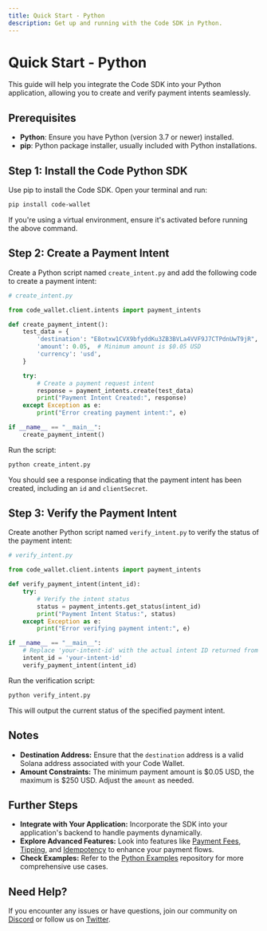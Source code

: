 ```yaml
---
title: Quick Start - Python
description: Get up and running with the Code SDK in Python.
---
```

# Quick Start - Python

This guide will help you integrate the Code SDK into your Python application, allowing you to create and verify payment intents seamlessly.

## Prerequisites

- **Python**: Ensure you have Python (version 3.7 or newer) installed.
- **pip**: Python package installer, usually included with Python installations.

## Step 1: Install the Code Python SDK

Use pip to install the Code SDK. Open your terminal and run:

```bash
pip install code-wallet
```

If you're using a virtual environment, ensure it's activated before running the above command.

## Step 2: Create a Payment Intent

Create a Python script named `create_intent.py` and add the following code to create a payment intent:

```python
# create_intent.py

from code_wallet.client.intents import payment_intents

def create_payment_intent():
    test_data = {
        'destination': "E8otxw1CVX9bfyddKu3ZB3BVLa4VVF9J7CTPdnUwT9jR", # Replace with your destination address
        'amount': 0.05,  # Minimum amount is $0.05 USD
        'currency': 'usd',
    }

    try:
        # Create a payment request intent
        response = payment_intents.create(test_data)
        print("Payment Intent Created:", response)
    except Exception as e:
        print("Error creating payment intent:", e)

if __name__ == "__main__":
    create_payment_intent()
```

Run the script:

```bash
python create_intent.py
```

You should see a response indicating that the payment intent has been created, including an `id` and `clientSecret`.

## Step 3: Verify the Payment Intent

Create another Python script named `verify_intent.py` to verify the status of the payment intent:

```python
# verify_intent.py

from code_wallet.client.intents import payment_intents

def verify_payment_intent(intent_id):
    try:
        # Verify the intent status
        status = payment_intents.get_status(intent_id)
        print("Payment Intent Status:", status)
    except Exception as e:
        print("Error verifying payment intent:", e)

if __name__ == "__main__":
    # Replace 'your-intent-id' with the actual intent ID returned from create_intent.py
    intent_id = 'your-intent-id'
    verify_payment_intent(intent_id)
```

Run the verification script:

```bash
python verify_intent.py
```

This will output the current status of the specified payment intent.

## Notes

- **Destination Address:** Ensure that the `destination` address is a valid Solana address associated with your Code Wallet.
- **Amount Constraints:** The minimum payment amount is $0.05 USD, the maximum is $250 USD. Adjust the `amount` as needed.

## Further Steps

- **Integrate with Your Application:** Incorporate the SDK into your application's backend to handle payments dynamically.
- **Explore Advanced Features:** Look into features like [Payment Fees](./payment-fees), [Tipping](./tipping), and [Idempotency](../reference/idempotency) to enhance your payment flows.
- **Check Examples:** Refer to the [Python Examples](https://github.com/code-payments/code-sdk-python/tree/main/example) repository for more comprehensive use cases.

## Need Help?

If you encounter any issues or have questions, join our community on [Discord](https://discord.gg/T8Tpj8DBFp) or follow us on [Twitter](https://twitter.com/getcode).
